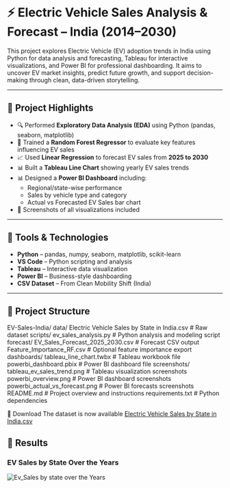 # ⚡ Electric Vehicle Sales Analysis & Forecast – India (2014–2030)

This project explores Electric Vehicle (EV) adoption trends in India using Python for data analysis and forecasting, Tableau for interactive visualizations, and Power BI for professional dashboarding. It aims to uncover EV market insights, predict future growth, and support decision-making through clean, data-driven storytelling.

---

## 📌 Project Highlights

- 🔍 Performed **Exploratory Data Analysis (EDA)** using Python (pandas, seaborn, matplotlib)
- 🧠 Trained a **Random Forest Regressor** to evaluate key features influencing EV sales
- 📈 Used **Linear Regression** to forecast EV sales from **2025 to 2030**
- 📊 Built a **Tableau Line Chart** showing yearly EV sales trends
- 📊 Designed a **Power BI Dashboard** including:
  - Regional/state-wise performance
  - Sales by vehicle type and category
  - Actual vs Forecasted EV Sales bar chart
- 📸 Screenshots of all visualizations included

---

## 🧰 Tools & Technologies

- **Python** – pandas, numpy, seaborn, matplotlib, scikit-learn
- **VS Code** – Python scripting and analysis
- **Tableau** – Interactive data visualization
- **Power BI** – Business-style dashboarding
- **CSV Dataset** – From Clean Mobility Shift (India)

---

## 📁 Project Structure

EV-Sales-India/
  data/
    Electric Vehicle Sales by State in India.csv         # Raw dataset
  scripts/
    ev_sales_analysis.py                                 # Python analysis and modeling script
  forecast/
    EV_Sales_Forecast_2025_2030.csv                     # Forecast CSV output
    Feature_Importance_RF.csv                            # Optional feature importance export
  dashboards/
    tableau_line_chart.twbx                              # Tableau workbook file
    powerbi_dashboard.pbix                               # Power BI dashboard file
  screenshots/
    tableau_ev_sales_trend.png                           # Tableau visualization screenshots
    powerbi_overview.png                                 # Power BI dashboard screenshots
    powerbi_actual_vs_forecast.png                       # Power BI forecasts screenshots
  README.md                                             # Project overview and instructions
  requirements.txt                                      # Python dependencies








🔗 Download
The dataset is now available [Electric Vehicle Sales by State in India.csv](https://github.com/user-attachments/files/20436519/Electric.Vehicle.Sales.by.State.in.India.csv)

## 🔑 Results

### EV Sales by State Over the Years

![Ev_Sales by state over the Years](https://github.com/user-attachments/assets/9aa12f06-0b83-4aea-81ba-078f82b3c456)


